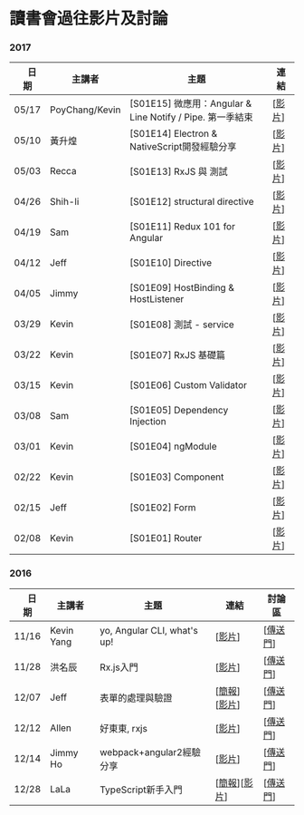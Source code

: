 # 讀書會過往影片及討論
### 2017
|　日期 | 主講者 | 主題 | 連結 |
| ------ | ------ | ------ | ------ |
| 05/17 | PoyChang/Kevin | [S01E15] 微應用：Angular & Line Notify / Pipe. 第一季結束  |[[影片](https://youtu.be/HjlzxIQQjDM)]|
| 05/10 | 黃升煌 | [S01E14] Electron & NativeScript開發經驗分享  |[[影片](https://youtu.be/nQCRRhUWJJk)]|
| 05/03 | Recca | [S01E13] RxJS 與 測試  |[[影片](https://youtu.be/dqgjBwUp8as)]|
| 04/26 | Shih-li  | [S01E12] structural directive  |[[影片](https://youtu.be/toGguQgK72s)]|
| 04/19 | Sam  | [S01E11]  Redux 101 for Angular | [[影片](https://youtu.be/hJtUdXqPLDc)]  |
| 04/12 | Jeff  | [S01E10] Directive | [[影片](https://youtu.be/PxXMnEFlixg)] |
| 04/05 | Jimmy  | [S01E09] HostBinding & HostListener |[[影片](https://youtu.be/LTKcmefJoNU)]  |
| 03/29 | Kevin  | [S01E08] 測試 - service |[[影片](https://youtu.be/HoEB_9TYe70)]  |
| 03/22 | Kevin  | [S01E07] RxJS 基礎篇 | [[影片](https://youtu.be/4unKuzt7r-I)] |
| 03/15 | Kevin  | [S01E06] Custom Validator |[[影片](https://youtu.be/OqTCOQQR5ZI)]  |
| 03/08 | Sam  | [S01E05] Dependency Injection | [[影片](https://youtu.be/eisCfNSu8hc)] |
| 03/01 | Kevin  | [S01E04] ngModule | [[影片](https://youtu.be/TnIytuEfhdg)] |
| 02/22 | Kevin  | [S01E03] Component | [[影片](https://youtu.be/TMvOew5h85Q)] |
| 02/15 | Jeff  | [S01E02] Form | [[影片](https://youtu.be/exGDvyJSmVY)] |
| 02/08 | Kevin  | [S01E01] Router | [[影片](https://youtu.be/NXfK5yEwtQ0)] |


### 2016

|　日期 | 主講者 | 主題 | 連結 | 討論區 |
| ------ | ------ | ------ | ------ | ----- |
| 11/16 | Kevin Yang | yo, Angular CLI, what's up! | [[影片](https://youtu.be/zOAm0KbJaAU)] | [[傳送門](https://github.com/onlinereadbook/bookangularjs/issues/1)] |
| 11/28 | 洪名辰  | Rx.js入門 | [[影片](https://youtu.be/dTgVYF5qHyM)] | [[傳送門](https://github.com/onlinereadbook/bookangularjs/issues/2)] |
| 12/07 | Jeff  | 表單的處理與驗證 | [[簡報](http://www.slideshare.net/CrazyWuJeff/angular-2-69955661)] [[影片](https://youtu.be/XQ4aCmtjOBM)] | [[傳送門](https://github.com/onlinereadbook/bookangularjs/issues/4)] |
| 12/12 | Allen  | 好東東, rxjs | [[影片](https://youtu.be/XQ4aCmtjOBM)] | [[傳送門](https://github.com/onlinereadbook/bookangularjs/issues/4)] |
| 12/14 | Jimmy Ho  | webpack+angular2經驗分享 | [[影片](https://youtu.be/Mk0OaoTwa7w)] | [[傳送門](https://github.com/onlinereadbook/bookangularjs/issues/3)] |
| 12/28 | LaLa  | TypeScript新手入門 | [[簡報](https://hackmd.io/s/rkITEOYX)][[影片](https://www.facebook.com/eriyu0722/videos/1554690621212233/)] | [[傳送門](https://github.com/onlinereadbook/bookangularjs/issues/6)] |
